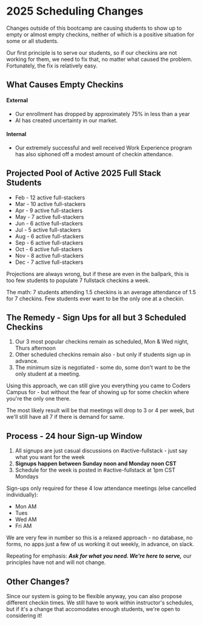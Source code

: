 # 2025 Scheduling Changes

Changes outside of this bootcamp are causing students to show up to empty or almost empty checkins, neither of which is a positive situation for some or all students.

Our first principle is to serve our students, so if our checkins are not working for them, we need to fix that, no matter what caused the problem. Fortunately, the fix is relatively easy.

## What Causes Empty Checkins

#### External

- Our enrollment has dropped by approximately 75% in less than a year
- AI has created uncertainty in our market.

#### Internal

- Our extremely successful and well received Work Experience program has also siphoned off a modest amount of checkin attendance.

## Projected Pool of Active 2025 Full Stack Students

- Feb - 12 active full-stackers
- Mar - 10 active full-stackers
- Apr - 9 active full-stackers
- May - 7 active full-stackers
- Jun - 6 active full-stackers
- Jul - 5 active full-stackers
- Aug - 6 active full-stackers
- Sep - 6 active full-stackers
- Oct - 6 active full-stackers
- Nov - 8 active full-stackers
- Dec - 7 active full-stackers

Projections are always wrong, but if these are even in the ballpark, this is too few students to populate 7 fullstack checkins a week.

The math: 7 students attending 1.5 checkins is an average attendance of 1.5 for 7 checkins. Few students ever want to be the only one at a checkin.

## The Remedy - Sign Ups for all but 3 Scheduled Checkins

1. Our 3 most popular checkins remain as scheduled, Mon & Wed night, Thurs afternoon
2. Other scheduled checkins remain also - but only if students sign up in advance.
3. The minimum size is negotiated - some do, some don't want to be the only student at a meeting.

Using this approach, we can still give you everything you came to Coders Campus for - but without the fear of showing up for some checkin where you're the only one there.

The most likely result will be that meetings will drop to 3 or 4 per week, but we'll still have all 7 if there is demand for same.

## Process - 24 hour Sign-up Window

1. All signups are just casual discussions on #active-fullstack - just say what you want for the week
2. **Signups happen between Sunday noon and Monday noon CST**
3. Schedule for the week is posted in #active-fullstack at 1pm CST Mondays

Sign-ups only required for these 4 low attendance meetings (else cancelled individually):

- Mon AM
- Tues
- Wed AM
- Fri AM

We are very few in number so this is a relaxed approach - no database, no forms, no apps just a few of us working it out weekly, in advance, on slack.

Repeating for emphasis: _**Ask for what you need. We're here to serve,**_ our principles have not and will not change.

## Other Changes?

Since our system is going to be flexible anyway, you can also propose different checkin times. We still have to work within instructor's schedules, but if it's a change that accomodates enough students, we're open to considering it!

